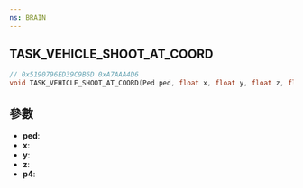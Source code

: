 ```yaml
---
ns: BRAIN
---
```

## TASK_VEHICLE_SHOOT_AT_COORD

```c
// 0x5190796ED39C9B6D 0xA7AAA4D6
void TASK_VEHICLE_SHOOT_AT_COORD(Ped ped, float x, float y, float z, float p4);
```


## 參數
* **ped**: 
* **x**: 
* **y**: 
* **z**: 
* **p4**: 

